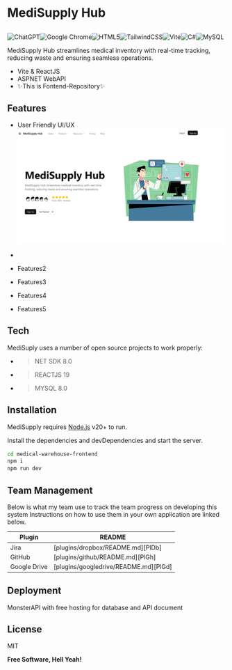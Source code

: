 # MediSupply Hub
## 

![ChatGPT](https://img.shields.io/badge/chatGPT-74aa9c?style=for-the-badge&logo=openai&logoColor=white)![Google Chrome](https://img.shields.io/badge/Google%20Chrome-4285F4?style=for-the-badge&logo=GoogleChrome&logoColor=white)![HTML5](https://img.shields.io/badge/html5-%23E34F26.svg?style=for-the-badge&logo=html5&logoColor=white)![TailwindCSS](https://img.shields.io/badge/tailwindcss-%2338B2AC.svg?style=for-the-badge&logo=tailwind-css&logoColor=white)![Vite](https://img.shields.io/badge/vite-%23646CFF.svg?style=for-the-badge&logo=vite&logoColor=white)![C#](https://img.shields.io/badge/c%23-%23239120.svg?style=for-the-badge&logo=csharp&logoColor=white)![MySQL](https://img.shields.io/badge/mysql-4479A1.svg?style=for-the-badge&logo=mysql&logoColor=white)

MediSupply Hub streamlines medical inventory with real-time tracking, reducing waste and ensuring seamless operations.

- Vite & ReactJS
- ASPNET WebAPI
- ✨This is Fontend-Repository✨

## Features

- User Friendly UI/UX
![Home Image](https://github.com/Spring2025SWD392-NET1708-Group1/medical-warehouse-frontend/blob/main/src/assets/HomePage.png)

- 
- Features2
- Features3
- Features4
- Features5

## Tech

MediSuply uses a number of open source projects to work properly:

- >NET SDK 8.0
- >REACTJS 19
- >MYSQL 8.0
## Installation

MediSupply  requires [Node.js](https://nodejs.org/) v20+ to run.

Install the dependencies and devDependencies and start the server.

```sh
cd medical-warehouse-frontend
npm i
npm run dev
```


## Team Management

Below is what my team use to track the team progress on developing this system
Instructions on how to use them in your own application are linked below.

| Plugin | README |
| ------ | ------ |
| Jira | [plugins/dropbox/README.md][PlDb] |
| GitHub | [plugins/github/README.md][PlGh] |
| Google Drive | [plugins/googledrive/README.md][PlGd] |

## Deployment

MonsterAPI with free hosting for database and API document


## License

MIT

**Free Software, Hell Yeah!**


